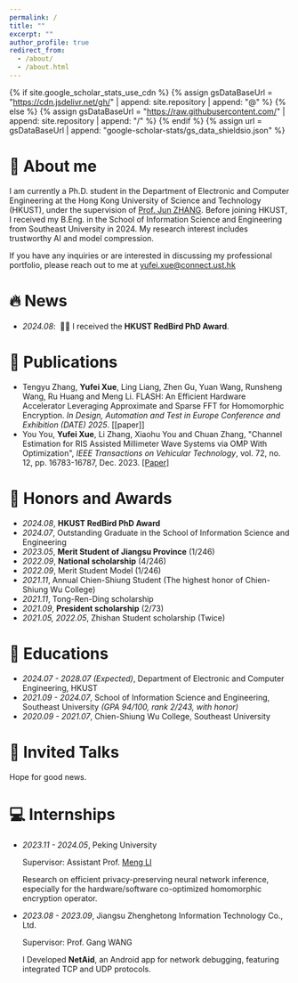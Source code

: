 ```yaml
---
permalink: /
title: ""
excerpt: ""
author_profile: true
redirect_from: 
  - /about/
  - /about.html
---
```


{% if site.google_scholar_stats_use_cdn %}
{% assign gsDataBaseUrl = "https://cdn.jsdelivr.net/gh/" | append: site.repository | append: "@" %}
{% else %}
{% assign gsDataBaseUrl = "https://raw.githubusercontent.com/" | append: site.repository | append: "/" %}
{% endif %}
{% assign url = gsDataBaseUrl | append: "google-scholar-stats/gs_data_shieldsio.json" %}

<span class='anchor' id='about-me'></span>

# 👀 About me
I am currently a Ph.D. student in the Department of Electronic and Computer Engineering at the Hong Kong University of Science and Technology (HKUST), under the supervision of [Prof. Jun ZHANG](https://eejzhang.people.ust.hk/). Before joining HKUST, I received my B.Eng. in the School of Information Science and Engineering from Southeast University in 2024. My research interest includes trustworthy AI and model compression.

If you have any inquiries or are interested in discussing my professional portfolio, please reach out to me at [yufei.xue@connect.ust.hk](mailto:yufei.xue@connect.ust.hk)

# 🔥 News
- *2024.08*: &nbsp;🎉🎉 I received the **HKUST RedBird PhD Award**.

# 📝 Publications 
- Tengyu Zhang, **Yufei Xue**, Ling Liang, Zhen Gu, Yuan Wang, Runsheng Wang, Ru Huang and Meng Li. FLASH: An Efficient Hardware Accelerator Leveraging Approximate and Sparse FFT for Homomorphic Encryption. *In Design, Automation and Test in Europe Conference and Exhibition (DATE) 2025*. [[paper]]
- You You, **Yufei Xue**, Li Zhang, Xiaohu You and Chuan Zhang, "Channel Estimation for RIS Assisted Millimeter Wave Systems via OMP With Optimization", *IEEE Transactions on Vehicular Technology*, vol. 72, no. 12, pp. 16783-16787, Dec. 2023. [[Paper]](https://ieeexplore.ieee.org/abstract/document/10192507)

# 💫 Honors and Awards
- *2024.08*, **HKUST RedBird PhD Award**
- *2024.07*, Outstanding Graduate in the School of Information Science and Engineering
- *2023.05*, **Merit Student of Jiangsu Province** (1/246)
- *2022.09*, **National scholarship** (4/246)
- *2022.09*, Merit Student Model (1/246)
- *2021.11*, Annual Chien-Shiung Student (The highest honor of Chien-Shiung Wu College)
- *2021.11*, Tong-Ren-Ding scholarship
- *2021.09*, **President scholarship** (2/73)
- *2021.05, 2022.05*, Zhishan Student scholarship (Twice)

# 📖 Educations
- *2024.07 - 2028.07 (Expected)*, Department of Electronic and Computer Engineering, HKUST
- *2021.09 - 2024.07*, School of Information Science and Engineering, Southeast University *(GPA 94/100, rank 2/243, with honor)*
- *2020.09 - 2021.07*, Chien-Shiung Wu College, Southeast University

# 🎤 Invited Talks
Hope for good news.

# 💻 Internships
- *2023.11 - 2024.05*, Peking University

  Supervisor: Assistant Prof. [Meng LI](https://mengli.me/)

  Research on efficient privacy-preserving neural network inference, especially for the hardware/software co-optimized homomorphic encryption operator.

- *2023.08 - 2023.09*, Jiangsu Zhenghetong Information Technology Co., Ltd.
  
  Supervisor: Prof. Gang WANG
  
  I Developed **NetAid**, an Android app for network debugging, featuring integrated TCP and UDP protocols. 
